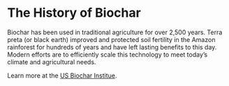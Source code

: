 # The History of Biochar

Biochar has been used in traditional agriculture for over 2,500 years. Terra preta (or black earth) improved and protected soil fertility in the Amazon rainforest for hundreds of years and have left lasting benefits to this day. Modern efforts are to efficiently scale this technology to meet today’s climate and agricultural needs. 

Learn more at the [US Biochar Institue]().
